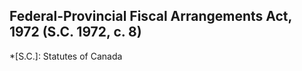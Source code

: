 ## Federal-Provincial Fiscal Arrangements Act, 1972 (S.C. 1972, c. 8)
  *[S.C.]: Statutes of Canada
